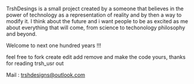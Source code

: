 TrshDesings is a small project created by a someone that believes in the power of technology as a representation of reality and by then a way to modify it. I think about the future and i want people to be as excited as me about everything that will come, from science to techonology philosophy and beyond.

Welcome to next one hundred years !!!

feel free to fork create edit add remove and make the code yours, thanks for reading trsh_usr out 

Mail : trshdesigns@outlook.com

